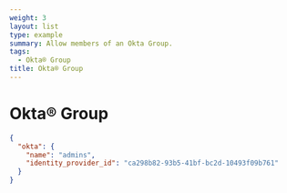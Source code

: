 ```yaml
---
weight: 3
layout: list
type: example
summary: Allow members of an Okta Group.
tags:
  - Okta® Group
title: Okta® Group
---
```


# Okta® Group

```json
{
  "okta": {
    "name": "admins",
    "identity_provider_id": "ca298b82-93b5-41bf-bc2d-10493f09b761"
  }
}
```
